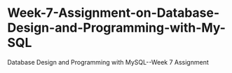 # Week-7-Assignment-on-Database-Design-and-Programming-with-My-SQL
Database Design and Programming with MySQL--Week 7 Assignment
